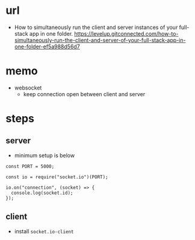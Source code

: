 # url

- How to simultaneously run the client and server instances of your full-stack app in one folder.
  https://levelup.gitconnected.com/how-to-simultaneously-run-the-client-and-server-of-your-full-stack-app-in-one-folder-ef5a988d56d7

# memo

- websocket
  - keep connection open between client and server

# steps

## server

- minimum setup is below

```
const PORT = 5000;

const io = require("socket.io")(PORT);

io.on("connection", (socket) => {
  console.log(socket.id);
});

```

## client

- install `socket.io-client`
